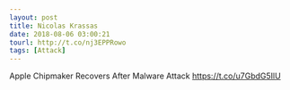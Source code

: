 ```yaml
---
layout: post
title: Nicolas Krassas
date: 2018-08-06 03:00:21
tourl: http://t.co/nj3EPPRowo
tags: [Attack]
---
```

Apple Chipmaker Recovers After Malware Attack https://t.co/u7GbdG5IlU